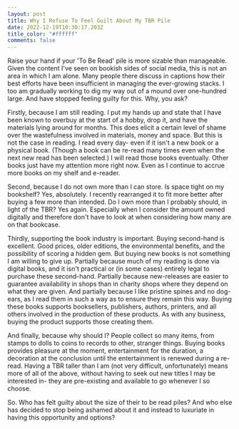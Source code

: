 ```yaml
---
layout: post
title: Why I Refuse To Feel Guilt About My TBR Pile
date: 2022-12-19T10:30:17.203Z
title_color: "#ffffff"
comments: false
---
```

Raise your hand if your 'To Be Read' pile is more sizable than manageable. Given the content I've seen on bookish sides of social media, this is not an area in which I am alone. Many people there discuss in captions how their best efforts have been insufficient in managing the ever-growing stacks. I too am gradually working to dig my way out of a mound over one-hundred large. And have stopped feeling guilty for this. Why, you ask?

Firstly, because I am still reading. I put my hands up and state that I have been known to overbuy at the start of a hobby, drop it, and have the materials lying around for months. This does elicit a certain level of shame over the wastefulness involved in materials, money and space. But this is not the case in reading. I read every day- even if it isn't a new book or a physical book. (Though a book can be re-read many times even when the next new read has been selected.) I will read those books eventually. Other books just have my attention more right now. Even as I continue to accrue more books on my shelf and e-reader.

Second, because I do not own more than I can store. Is space tight on my bookshelf? Yes, absolutely. I recently rearranged it to fit more better after buying a few more than intended. Do I own more than I probably should, in light of the TBR? Yes again. Especially when I consider the amount owned digitally and therefore don't have to look at when considering how many are on that bookcase.

Thirdly, supporting the book industry is important. Buying second-hand is excellent. Good prices, older editions, the environmental benefits, and the possibility of scoring a hidden gem. But buying new books is not something I am willing to give up. Partially because much of my reading is done via digital books, and it isn't practical or (in some cases) entirely legal to purchase these second-hand. Partially because new-releases are easier to guarantee availability in shops than in charity shops where they depend on what they are given. And partially because I like pristine spines and no dog-ears, as I read them in such a way as to ensure they remain this way. Buying these books supports booksellers, publishers, authors, printers, and all others involved in the production of these products. As with any business, buying the product supports those creating them.

And finally, because why should I? People collect so many items, from stamps to dolls to coins to records to other, stranger things. Buying books provides pleasure at the moment, entertainment for the duration, a decoration at the conclusion until the entertainment is renewed during a re-read. Having a TBR taller than I am (not very difficult, unfortunately) means more of all of the above, without having to seek out new titles I may be interested in- they are pre-existing and available to go whenever I so choose.

So. Who has felt guilty about the size of their to be read piles? And who else has decided to stop being ashamed about it and instead to luxuriate in having this opportunity and options?